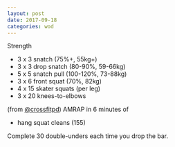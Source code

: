 ```yaml
---
layout: post
date: 2017-09-18
categories: wod
---
```


<!--
**Chris - <span></span>**
-->

Strength
- 3 x 3 snatch (75%+, 55kg+)
- 3 x 3 drop snatch (80-90%, 59-66kg)
- 5 x 5 snatch pull (100-120%, 73-88kg)
- 3 x 6 front squat (70%, 82kg)
- 4 x 15 skater squats (per leg)
- 3 x 20 knees-to-elbows

(from [@crossfitpd](http://crossfitpd.com)) AMRAP in 6 minutes of
- hang squat cleans (155)

Complete 30 double-unders each time you drop the bar.
